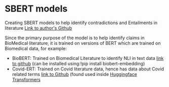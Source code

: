 # SBERT models
Creating SBERT models to help identify contradictions and Entailments in literature  [Link to author's Github](https://github.com/UKPLab/sentence-transformers)

Since the primary purpose of the model is to help identify claims in BioMedical literature, 
it is trained on versions of BERT which are trained on Biomedical data, for example:
* BioBERT: Trained on Biomedical Literature to identify NLI in text data [link to github](https://github.com/dmis-lab/biobert)
(can be installed using:!pip install biobert-embedding)
* Covid-ERT: Trained on Covid literature data, hence has data about Covid related terms [link to Github](https://huggingface.co/deepset/covid_bert_base)
(found used inside [Huggingface Transformers](https://github.com/huggingface/transformers)  



